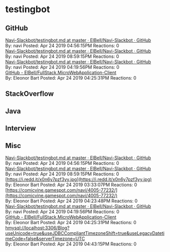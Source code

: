 # testingbot
## GitHub<br/>
[Navi-Slackbot/testingbot.md at master · ElBell/Navi-Slackbot · GitHub](https://github.com/ElBell/Navi-Slackbot/blob/master/files/testingbot.md)<br/>By: navi Posted: Apr 24 2019 04:56:15PM Reactions: 0<br/> [Navi-Slackbot/testingbot.md at master · ElBell/Navi-Slackbot · GitHub](https://github.com/ElBell/Navi-Slackbot/blob/master/files/testingbot.md)<br/>By: navi Posted: Apr 24 2019 08:59:15PM Reactions: 0<br/> [Navi-Slackbot/testingbot.md at master · ElBell/Navi-Slackbot · GitHub](https://github.com/ElBell/Navi-Slackbot/blob/master/files/testingbot.md)<br/>By: navi Posted: Apr 24 2019 04:19:56PM Reactions: 0<br/> [GitHub - ElBell/FullStack.MicroWebApplication-Client](https://github.com/ElBell/FullStack.MicroWebApplication-Client)<br/>By: Eleonor Bart Posted: Apr 24 2019 04:25:31PM Reactions: 0<br/> 
## StackOverflow<br/>

## Java<br/>

## Interview<br/>

## Misc<br/>
[Navi-Slackbot/testingbot.md at master · ElBell/Navi-Slackbot · GitHub](https://github.com/ElBell/Navi-Slackbot/blob/master/files/testingbot.md)<br/>By: navi Posted: Apr 24 2019 04:56:15PM Reactions: 0<br/> [Navi-Slackbot/testingbot.md at master · ElBell/Navi-Slackbot · GitHub](https://github.com/ElBell/Navi-Slackbot/blob/master/files/testingbot.md)<br/>By: navi Posted: Apr 24 2019 08:59:15PM Reactions: 0<br/> [https://i.redd.it/x0n6y7pzf3yy.jpg](https://i.redd.it/x0n6y7pzf3yy.jpg)<br/>By: Eleonor Bart Posted: Apr 24 2019 03:33:07PM Reactions: 0<br/> [https://comicvine.gamespot.com/navi/4005-77232/](https://comicvine.gamespot.com/navi/4005-77232/)<br/>By: Eleonor Bart Posted: Apr 24 2019 04:23:48PM Reactions: 0<br/> [Navi-Slackbot/testingbot.md at master · ElBell/Navi-Slackbot · GitHub](https://github.com/ElBell/Navi-Slackbot/blob/master/files/testingbot.md)<br/>By: navi Posted: Apr 24 2019 04:19:56PM Reactions: 0<br/> [GitHub - ElBell/FullStack.MicroWebApplication-Client](https://github.com/ElBell/FullStack.MicroWebApplication-Client)<br/>By: Eleonor Bart Posted: Apr 24 2019 04:25:31PM Reactions: 0<br/> [hmysql://localhost:3306/Blog?useUnicode=true&amp;useJDBCCompliantTimezoneShift=true&amp;useLegacyDatetimeCode=false&amp;serverTimezone=UTC](hmysql://localhost:3306/Blog?useUnicode=true&amp;useJDBCCompliantTimezoneShift=true&amp;useLegacyDatetimeCode=false&amp;serverTimezone=UTC)<br/>By: Eleonor Bart Posted: Apr 24 2019 04:43:15PM Reactions: 0<br/> 